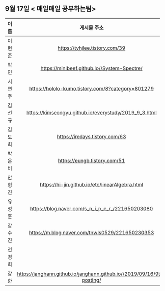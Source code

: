 ## 9월 17일  < 매일매일 공부하는팀>

| 이름   |                         게시물 주소                          |
| ------ | :----------------------------------------------------------: |
| 이현준 |                https://tyhjlee.tistory.com/39                |
| 박민   |         https://minibeef.github.io//System-Spectre/          |
| 서연주 |      https://hololo-kumo.tistory.com/8?category=801279       |
| 김선규 |    https://kimseongyu.github.io/everystudy/2019_9_3.html     |
| 김도희 |                https://iredays.tistory.com/63                |
| 박은비 |                 https://eungb.tistory.com/51                 |
| 안형진 |       https://hi-jin.github.io/etc/linearAlgebra.html        |
| 유정훈 |       https://blog.naver.com/s_n_i_p_e_r_/221650203080       |
| 장수진 |       https://m.blog.naver.com/tnwls0529/221650230353        |
| 전경희 |                                                              |
| 장한   | https://janghann.github.io/janghann.github.io//2019/09/16/9th-posting/ |
